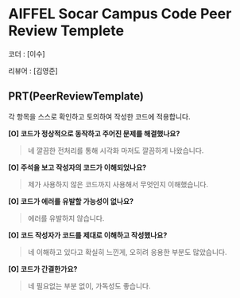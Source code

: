 # AIFFEL Socar Campus Code Peer Review Templete

코더 : [이수]

리뷰어 : [김영준]

## PRT(PeerReviewTemplate)

각 항목을 스스로 확인하고 토의하여 작성한 코드에 적용합니다.

**[O] 코드가 정상적으로 동작하고 주어진 문제를 해결했나요?**

>  네 깔끔한 전처리를 통해 시각화 마저도 깔끔하게 나왔습니다.
>  

**[O] 주석을 보고 작성자의 코드가 이해되었나요?**

>  제가 사용하지 않은 코드까지 사용해서 무엇인지 이해했습니다.
>  

**[O] 코드가 에러를 유발할 가능성이 없나요?**

>  에러를 유발하지 않습니다.
>  

**[O] 코드 작성자가 코드를 제대로 이해하고 작성했나요?**

>  네 이해하고 있다고 확실히 느낀게, 오히려 응용한 부분도 많았습니다.
>  

**[O] 코드가 간결한가요?**

>  네 필요없는 부분 없이, 가독성도 좋습니다.
>  

